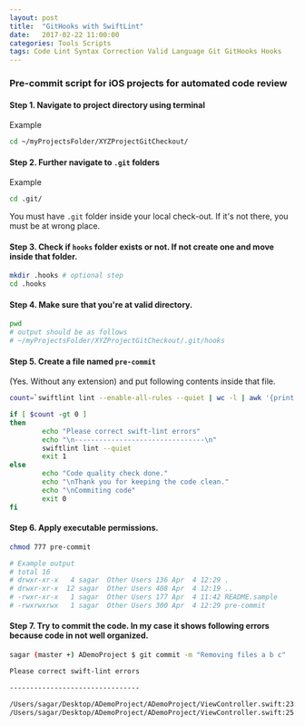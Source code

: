 ```yaml
---
layout: post
title:  "GitHooks with SwiftLint"
date:   2017-02-22 11:00:00
categories: Tools Scripts
tags: Code Lint Syntax Correction Valid Language Git GitHooks Hooks
---
```


### Pre-commit script for iOS projects for automated code review

#### Step 1. Navigate to project directory using terminal

Example

```sh
cd ~/myProjectsFolder/XYZProjectGitCheckout/
```

#### Step 2. Further navigate to `.git` folders

Example

```sh
cd .git/
```

You must have `.git` folder inside your local check-out. If it's not there, you must be at wrong place.

#### Step 3. Check if `hooks` folder exists or not. If not create one and move inside that folder.



```sh
mkdir .hooks # optional step
cd .hooks
```

#### Step 4. Make sure that you're at valid directory.

```sh
pwd
# output should be as follows
# ~/myProjectsFolder/XYZProjectGitCheckout/.git/hooks
```

#### Step 5. Create a file named `pre-commit`

(Yes. Without any extension)
and put following contents inside that file.

```sh
count=`swiftlint lint --enable-all-rules --quiet | wc -l | awk '{print $1}' | bc`

if [ $count -gt 0 ]
then
        echo "Please correct swift-lint errors"
        echo "\n--------------------------------\n"
        swiftlint lint --quiet
        exit 1
else
        echo "Code quality check done."
        echo "\nThank you for keeping the code clean."
        echo "\nCommiting code"
        exit 0
fi
```

#### Step 6. Apply executable permissions.

```sh
chmod 777 pre-commit

# Example output
# total 16
# drwxr-xr-x   4 sagar  Other Users	136 Apr  4 12:29 .
# drwxr-xr-x  12 sagar  Other Users	408 Apr  4 12:19 ..
# -rwxr-xr-x   1 sagar  Other Users	177 Apr  4 11:42 README.sample
# -rwxrwxrwx   1 sagar  Other Users	300 Apr  4 12:29 pre-commit
```

#### Step 7. Try to commit the code. In my case it shows following errors because code in not well organized.

```sh
sagar (master +) ADemoProject $ git commit -m "Removing files a b c"

Please correct swift-lint errors

--------------------------------

/Users/sagar/Desktop/ADemoProject/ADemoProject/ViewController.swift:23: warning: Vertical Whitespace Violation: Limit vertical whitespace to a single empty line. Currently 2. (vertical_whitespace)
/Users/sagar/Desktop/ADemoProject/ADemoProject/ViewController.swift:25: warning: Trailing Newline Violation: Files should have a single trailing newline. (trailing_newline)
```

